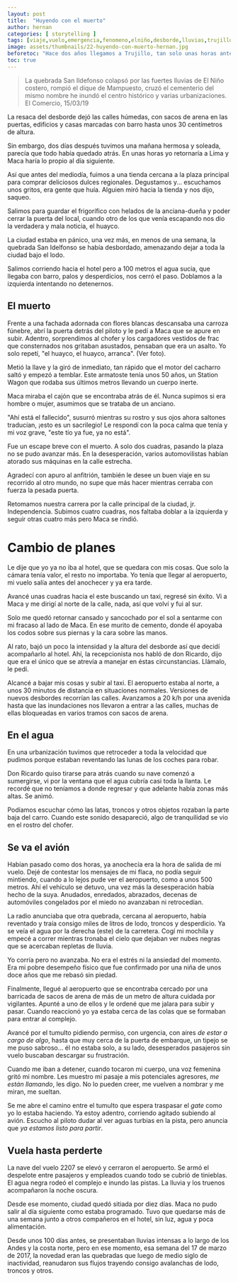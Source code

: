 ```yaml
---
layout: post
title:  "Huyendo con el muerto"
author: hernan
categories: [ storytelling ]
tags: [viaje,vuelo,emergencia,fenomeno,elniño,desborde,lluvias,trujillo,muerto]
image: assets/thumbnails/22-huyendo-con-muerto-hernan.jpg
beforetoc: "Hace dos años llegamos a Trujillo, tan solo unas horas antes del huayco que daría inicio a toda la destrucción que traía el llamado Niño Costero en 2017."
toc: true
---
```


> La quebrada San Ildefonso colapsó por las fuertes lluvias de El Niño costero, rompió el dique de Mampuesto, cruzó el cementerio del mismo nombre he inundó el centro histórico y varias urbanizaciones. El Comercio, 15/03/19

La resaca del desborde dejó las calles húmedas, con sacos de arena en las puertas, edificios y casas marcadas con barro hasta unos 30 centímetros de altura.

Sin embargo, dos días después tuvimos una mañana hermosa y soleada, parecía que todo había quedado atrás. En unas horas yo retornaría a Lima y Maca haría lo propio al día siguiente.

Así que antes del mediodía, fuimos a una tienda cercana a la plaza principal para comprar deliciosos dulces regionales. Degustamos y... escuchamos unos gritos, era gente que huía. Alguien miró hacia la tienda y nos dijo, saqueo. 

Salimos para guardar el frigorífico con helados de la anciana-dueña y poder cerrar la puerta del local, cuando otro de los que venía escapando nos dio la verdadera y mala noticia, el huayco.

La ciudad estaba en pánico, una vez más, en menos de una semana, la quebrada San Idelfonso se había desbordado, amenazando dejar a toda la ciudad bajo el lodo. 

Salimos corriendo hacia el hotel pero a 100 metros el agua sucia, que llegaba con barro, palos y desperdicios, nos cerró el paso. Doblamos a la izquierda intentando no detenernos. 

## El muerto
Frente a una fachada adornada con flores blancas descansaba una carroza fúnebre, abrí la puerta detrás del piloto y le pedí a Maca que se apure en subir. Adentro, sorprendimos al chofer y los cargadores vestidos de frac que consternados nos gritaban asustados, pensaban que era un asalto. Yo solo repetí, "el huayco, el huayco, arranca". (Ver foto).  

Metió la llave y la giró de inmediato, tan rápido que el motor del cacharro saltó y empezó a temblar. Este armatoste tenía unos 50 años, un Station Wagon que rodaba sus últimos metros llevando un cuerpo inerte. 

Maca miraba el cajón que se encontraba atrás de él. Nunca supimos si era hombre o mujer, asumimos que se trataba de un anciano. 

"Ahí está el fallecido", susurró mientras su rostro y sus ojos ahora saltones traducían, ¡esto es un sacrilegio! Le respondí con la poca calma que tenía y mi voz grave, "este tío ya fue, ya no está". 

Fue un escape breve con el muerto. A solo dos cuadras, pasando la plaza no se pudo avanzar más. En la desesperación, varios automovilistas habían atorado sus máquinas en la calle estrecha. 

Agradecí con apuro al anfitrión, también le desee un buen viaje en su recorrido al otro mundo, no supe que más hacer mientras cerraba con fuerza la pesada puerta. 

Retomamos nuestra carrera por la calle principal de la ciudad, jr. Independencia. Subimos cuatro cuadras, nos faltaba doblar a la izquierda y seguir otras cuatro más pero Maca se rindió.

# Cambio de planes

Le dije que yo ya no iba al hotel, que se quedara con mis cosas. Que solo la cámara tenía valor, el resto no importaba. Yo tenía que llegar al aeropuerto, mi vuelo salía antes del anochecer y ya era tarde.

Avancé unas cuadras hacia el este buscando un taxi, regresé sin éxito. Vi a Maca y  me dirigí al norte de la calle, nada, así que volví y fui al sur. 

Solo me quedó retornar cansado y sancochado por el sol a sentarme con mi fracaso al lado de Maca. En ese murito de cemento, donde él apoyaba los codos sobre sus piernas y la cara sobre las manos. 

Al rato, bajó un poco la intensidad y la altura del desborde así que decidí acompañarlo al hotel. Ahí, la recepcionista nos habló de don Ricardo, dijo que era el único que se atrevía a manejar en éstas circunstancias. Llámalo, le pedí. 

Alcancé a bajar mis cosas y subir al taxi. El aeropuerto estaba al norte, a unos 30 minutos de distancia en situaciones normales. Versiones de nuevos desbordes recorrían las calles. Avanzamos a 20 k/h por una avenida hasta que las inundaciones nos llevaron a entrar a las calles, muchas de ellas bloqueadas en varios tramos con sacos de arena. 

## En el agua
En una urbanización tuvimos que retroceder a toda la velocidad que pudimos porque estaban reventando las lunas de los coches para robar. 

Don Ricardo quiso tirarse para atrás cuando su nave comenzó a sumergirse, vi por la ventana que el agua cubría casi toda la llanta. Le recordé que no teníamos a donde regresar y que adelante había zonas más altas. Se animó. 

Podíamos escuchar cómo las latas, troncos y otros objetos rozaban la parte baja del carro. Cuando este sonido desapareció, algo de tranquilidad se vio en el rostro del chofer. 

## Se va el avión

Habían pasado como dos horas, ya anochecía era la hora de salida de mi vuelo. Dejé de contestar los mensajes de mi flaca, no podía seguir mintiendo, cuando a lo lejos pude ver el aeropuerto, como a unos 500 metros. Ahí el vehículo se detuvo, una vez más la desesperación había hecho de la suya. Anudados, enredados, abrazados, decenas de automóviles congelados por el miedo no avanzaban ni retrocedían. 

La radio anunciaba que otra quebrada, cercana al aeropuerto, había reventado y traía consigo miles de litros de lodo, troncos y desperdicio. Ya se veía el agua por la derecha  (este) de la carretera. Cogí mi mochila y empecé a correr mientras tronaba el cielo que dejaban ver nubes negras que se acercaban repletas de lluvia. 

Yo corría pero no avanzaba. No era el estrés ni la ansiedad del momento. Era mi pobre desempeño físico que fue confirmado por una niña de unos doce años que me rebasó sin piedad.

Finalmente, llegué al aeropuerto que se encontraba cercado por una barricada  de sacos de arena de más de un metro de altura cuidada por vigilantes. Apunté a uno de ellos y le ordené que me jalara para subir y pasar. Cuando reaccionó yo ya estaba cerca de las colas que se formaban para entrar al complejo. 

Avancé por el tumulto pidiendo permiso, con urgencia, con aires *de estar a cargo de algo*, hasta que muy cerca de la puerta de embarque, un tipejo se me puso sabroso... él no estaba solo, a su lado, desesperados pasajeros sin vuelo buscaban descargar su frustración. 

Cuando me iban a detener, cuando tocaron mi cuerpo, una voz femenina gritó mi nombre. Les muestro mi pasaje a mis potenciales agresores, *me están llamando*, les digo. No lo pueden creer, me vuelven a nombrar y me miran, me sueltan. 

Se me abre el camino entre el tumulto que espera traspasar el *gate* como yo lo estaba haciendo. Ya estoy adentro, corriendo agitado subiendo al avión. Escucho al piloto dudar al ver aguas turbias en la pista, pero anuncia que *ya estamos listo para partir*. 

## Vuela hasta perderte
La nave del vuelo 2207 se elevó y cerraron el aeropuerto. Se armó el despelote entre pasajeros y empleados cuando todo se cubrió de tinieblas. El agua negra rodeó el complejo e inundo las pistas. La lluvia y los truenos acompañaron la noche oscura. 

Desde ese momento, ciudad quedó sitiada por diez días. Maca no pudo salir al día siguiente como estaba programado. Tuvo que quedarse más de una semana junto a otros compañeros en el hotel, sin luz, agua y poca alimentación. 

Desde unos 100 días antes, se presentaban lluvias intensas a lo largo de los Andes y la costa norte, pero en ese momento, esa semana del 17 de marzo de 2017, la novedad eran las quebradas que luego de medio siglo de inactividad, reanudaron sus flujos trayendo consigo avalanchas de lodo, troncos y otros. 
